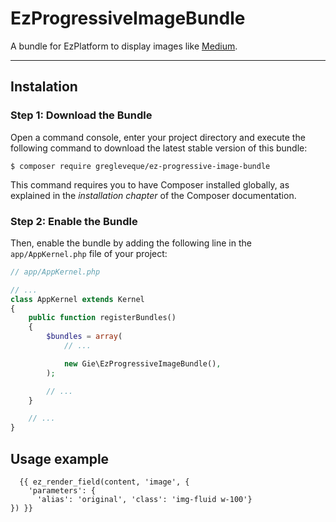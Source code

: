 # EzProgressiveImageBundle

A bundle for EzPlatform to display images like [Medium](https://medium.com).

---

## Instalation

### Step 1: Download the Bundle

Open a command console, enter your project directory and execute the
following command to download the latest stable version of this bundle:

    $ composer require gregleveque/ez-progressive-image-bundle

This command requires you to have Composer installed globally, as explained
in the *installation chapter* of the Composer documentation.

### Step 2: Enable the Bundle

Then, enable the bundle by adding the following line in the `app/AppKernel.php`
file of your project:

```php
// app/AppKernel.php

// ...
class AppKernel extends Kernel
{
    public function registerBundles()
    {
        $bundles = array(
            // ...

            new Gie\EzProgressiveImageBundle(),
        );

        // ...
    }

    // ...
}
```
## Usage example

```twig
  {{ ez_render_field(content, 'image', {
    'parameters': {
      'alias': 'original', 'class': 'img-fluid w-100'}
}) }}
```

